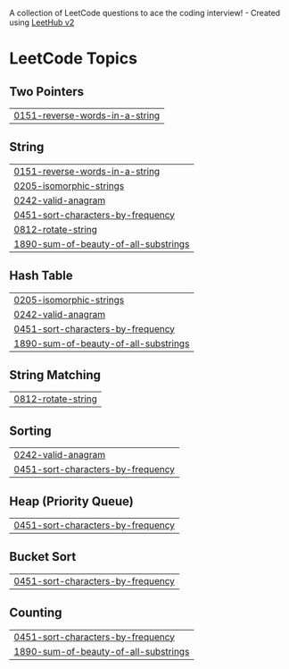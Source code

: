 A collection of LeetCode questions to ace the coding interview! - Created using [LeetHub v2](https://github.com/arunbhardwaj/LeetHub-2.0)
<!---LeetCode Topics Start-->
# LeetCode Topics
## Two Pointers
|  |
| ------- |
| [0151-reverse-words-in-a-string](https://github.com/Dipak-8/DSA-String/tree/master/0151-reverse-words-in-a-string) |
## String
|  |
| ------- |
| [0151-reverse-words-in-a-string](https://github.com/Dipak-8/DSA-String/tree/master/0151-reverse-words-in-a-string) |
| [0205-isomorphic-strings](https://github.com/Dipak-8/DSA-String/tree/master/0205-isomorphic-strings) |
| [0242-valid-anagram](https://github.com/Dipak-8/DSA-String/tree/master/0242-valid-anagram) |
| [0451-sort-characters-by-frequency](https://github.com/Dipak-8/DSA-String/tree/master/0451-sort-characters-by-frequency) |
| [0812-rotate-string](https://github.com/Dipak-8/DSA-String/tree/master/0812-rotate-string) |
| [1890-sum-of-beauty-of-all-substrings](https://github.com/Dipak-8/DSA-String/tree/master/1890-sum-of-beauty-of-all-substrings) |
## Hash Table
|  |
| ------- |
| [0205-isomorphic-strings](https://github.com/Dipak-8/DSA-String/tree/master/0205-isomorphic-strings) |
| [0242-valid-anagram](https://github.com/Dipak-8/DSA-String/tree/master/0242-valid-anagram) |
| [0451-sort-characters-by-frequency](https://github.com/Dipak-8/DSA-String/tree/master/0451-sort-characters-by-frequency) |
| [1890-sum-of-beauty-of-all-substrings](https://github.com/Dipak-8/DSA-String/tree/master/1890-sum-of-beauty-of-all-substrings) |
## String Matching
|  |
| ------- |
| [0812-rotate-string](https://github.com/Dipak-8/DSA-String/tree/master/0812-rotate-string) |
## Sorting
|  |
| ------- |
| [0242-valid-anagram](https://github.com/Dipak-8/DSA-String/tree/master/0242-valid-anagram) |
| [0451-sort-characters-by-frequency](https://github.com/Dipak-8/DSA-String/tree/master/0451-sort-characters-by-frequency) |
## Heap (Priority Queue)
|  |
| ------- |
| [0451-sort-characters-by-frequency](https://github.com/Dipak-8/DSA-String/tree/master/0451-sort-characters-by-frequency) |
## Bucket Sort
|  |
| ------- |
| [0451-sort-characters-by-frequency](https://github.com/Dipak-8/DSA-String/tree/master/0451-sort-characters-by-frequency) |
## Counting
|  |
| ------- |
| [0451-sort-characters-by-frequency](https://github.com/Dipak-8/DSA-String/tree/master/0451-sort-characters-by-frequency) |
| [1890-sum-of-beauty-of-all-substrings](https://github.com/Dipak-8/DSA-String/tree/master/1890-sum-of-beauty-of-all-substrings) |
<!---LeetCode Topics End-->
